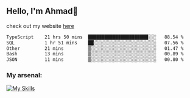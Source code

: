 
## Hello, I'm Ahmad👋

check out my website [here](https://ahmadalwi.com/)

<!--START_SECTION:waka-->

```txt
TypeScript    21 hrs 50 mins  ██████████████████████░░░   88.54 %
SQL           1 hr 51 mins    ██░░░░░░░░░░░░░░░░░░░░░░░   07.56 %
Other         21 mins         ▒░░░░░░░░░░░░░░░░░░░░░░░░   01.47 %
Bash          13 mins         ▒░░░░░░░░░░░░░░░░░░░░░░░░   00.89 %
JSON          11 mins         ▒░░░░░░░░░░░░░░░░░░░░░░░░   00.80 %
```

<!--END_SECTION:waka-->

### My arsenal:

[![My Skills](https://skillicons.dev/icons?i=js,ts,py,go,react,nextjs,svelte,nodejs,django,tailwind,html,css,sass,firebase,mongodb,postgres,mysql,redis,git,github,docker,vscode,figma,godot)](https://skillicons.dev)
